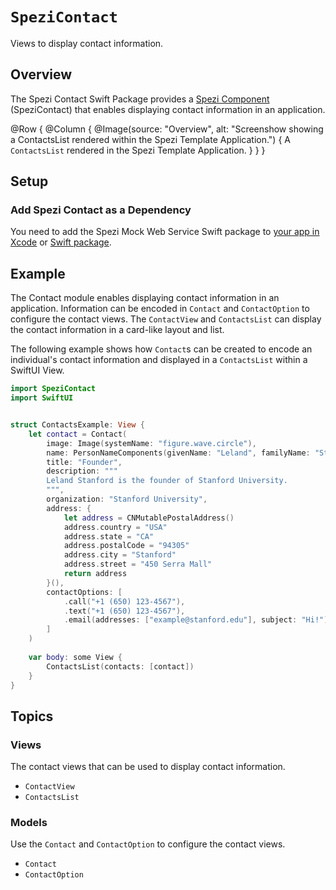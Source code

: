 # ``SpeziContact``

<!--
                  
This source file is part of the Stanford Spezi open-source project

SPDX-FileCopyrightText: 2022 Stanford University and the project authors (see CONTRIBUTORS.md)

SPDX-License-Identifier: MIT
             
-->

Views to display contact information.


## Overview

The Spezi Contact Swift Package provides a [Spezi Component](https://swiftpackageindex.com/stanfordspezi/spezi/documentation/spezi/component) (SpeziContact) that enables displaying contact information in an application.

@Row {
    @Column {
        @Image(source: "Overview", alt: "Screenshow showing a ContactsList rendered within the Spezi Template Application.") {
            A ``ContactsList`` rendered in the Spezi Template Application.
        }
    }
}

## Setup

### Add Spezi Contact as a Dependency

You need to add the Spezi Mock Web Service Swift package to
[your app in Xcode](https://developer.apple.com/documentation/xcode/adding-package-dependencies-to-your-app#) or
[Swift package](https://developer.apple.com/documentation/xcode/creating-a-standalone-swift-package-with-xcode#Add-a-dependency-on-another-Swift-package).

## Example

The Contact module enables displaying contact information in an application. 
Information can be encoded in ``Contact`` and ``ContactOption`` to configure the contact views.
The ``ContactView`` and ``ContactsList`` can display the contact information in a card-like layout and list.

The following example shows how ``Contact``s can be created to encode an individual's contact information and displayed in a ``ContactsList`` within a SwiftUI View.

```swift
import SpeziContact
import SwiftUI


struct ContactsExample: View {
    let contact = Contact(
        image: Image(systemName: "figure.wave.circle"),
        name: PersonNameComponents(givenName: "Leland", familyName: "Stanford"),
        title: "Founder",
        description: """
        Leland Stanford is the founder of Stanford University.
        """,
        organization: "Stanford University",
        address: {
            let address = CNMutablePostalAddress()
            address.country = "USA"
            address.state = "CA"
            address.postalCode = "94305"
            address.city = "Stanford"
            address.street = "450 Serra Mall"
            return address
        }(),
        contactOptions: [
            .call("+1 (650) 123-4567"),
            .text("+1 (650) 123-4567"),
            .email(addresses: ["example@stanford.edu"], subject: "Hi!")
        ]
    )
    
    var body: some View {
        ContactsList(contacts: [contact])
    }
}
```


## Topics

### Views

The contact views that can be used to display contact information.

- ``ContactView``
- ``ContactsList``

### Models

Use the ``Contact`` and ``ContactOption`` to configure the contact views.

- ``Contact``
- ``ContactOption``
